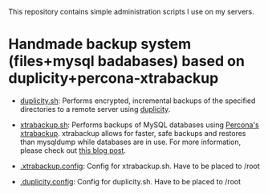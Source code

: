 This repository contains simple administration scripts I use on my servers. 

# Handmade backup system (files+mysql badabases) based on duplicity+percona-xtrabackup

- [duplicity.sh](admin-scripts/wiki/duplicity.sh): Performs encrypted, incremental backups of the specified directories to a remote server using [duplicity](http://duplicity.nongnu.org).

- [xtrabackup.sh](admin-scripts/wiki/xtrabackup.sh): Performs backups of MySQL databases using [Percona's xtrabackup](http://www.percona.com/doc/percona-xtrabackup/). xtrabackup allows for faster, safe backups and restores than mysqldump while databases are in use. For more information, please check out [this blog post](http://vitobotta.com/painless-hot-backups-mysql-live-databases-percona-xtrabackup/ "Painless, ultra fast hot backups and restores of MySQL databases with Percona's XtraBackup").

- [.xtrabackup.config](admin-scripts/wiki/.xtrabackup.config): Config for xtrabackup.sh. Have to be placed to /root

- [.duplicity.config](admin-scripts/wiki/.duplicity.config): Config for duplicity.sh. Have to be placed to /root
